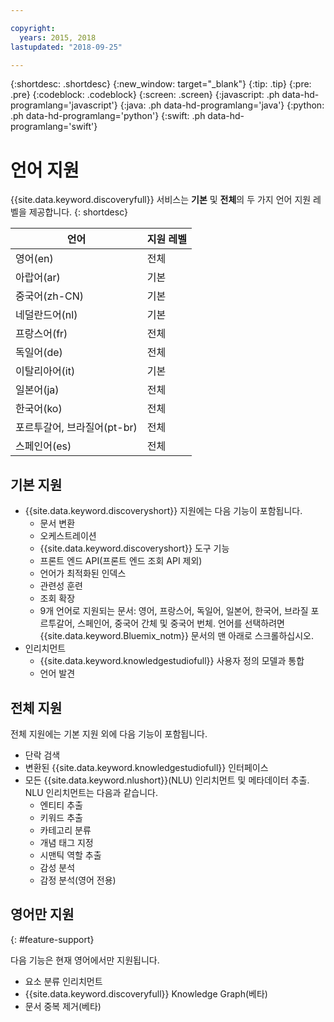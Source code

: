```yaml
---

copyright:
  years: 2015, 2018
lastupdated: "2018-09-25"

---
```


{:shortdesc: .shortdesc}
{:new_window: target="_blank"}
{:tip: .tip}
{:pre: .pre}
{:codeblock: .codeblock}
{:screen: .screen}
{:javascript: .ph data-hd-programlang='javascript'}
{:java: .ph data-hd-programlang='java'}
{:python: .ph data-hd-programlang='python'}
{:swift: .ph data-hd-programlang='swift'}

# 언어 지원

{{site.data.keyword.discoveryfull}} 서비스는 **기본** 및 **전체**의 두 가지 언어 지원 레벨을 제공합니다.
{: shortdesc}

|언어                         |지원 레벨         |
|---------------------------------|------------------------|
|영어(en)                    |전체         |
|아랍어(ar)                     |기본         |
|중국어(zh-CN)     |기본         |
|네덜란드어(nl)                     |기본         |
|프랑스어(fr)                     |전체         |
|독일어(de)                     |전체         |
|이탈리아어(it)                    |기본         |
|일본어(ja)                  |전체         |
|한국어(ko)                    |전체         |
|포르투갈어, 브라질어(pt-br)   |전체         |
|스페인어(es)                    |전체         |

## 기본 지원

- {{site.data.keyword.discoveryshort}} 지원에는 다음 기능이 포함됩니다.
    - 문서 변환
    - 오케스트레이션
    - {{site.data.keyword.discoveryshort}} 도구 기능
    - 프론트 엔드 API(프론트 엔드 조회 API 제외)
    - 언어가 최적화된 인덱스
    - 관련성 훈련
    - 조회 확장
    - 9개 언어로 지원되는 문서: 영어, 프랑스어, 독일어, 일본어, 한국어, 브라질 포르투갈어, 스페인어, 중국어 간체 및 중국어 번체. 언어를 선택하려면 {{site.data.keyword.Bluemix_notm}} 문서의 맨 아래로 스크롤하십시오.
- 인리치먼트
    - {{site.data.keyword.knowledgestudiofull}} 사용자 정의 모델과 통합
    - 언어 발견

## 전체 지원

전체 지원에는 기본 지원 외에 다음 기능이 포함됩니다.

- 단락 검색
- 변환된 {{site.data.keyword.knowledgestudiofull}} 인터페이스
- 모든 {{site.data.keyword.nlushort}}(NLU) 인리치먼트 및 메타데이터 추출. NLU 인리치먼트는 다음과 같습니다.
    - 엔티티 추출
    - 키워드 추출
    - 카테고리 분류
    - 개념 태그 지정
    - 시맨틱 역할 추출
    - 감성 분석
    - 감정 분석(영어 전용)

## 영어만 지원
{: #feature-support}

다음 기능은 현재 영어에서만 지원됩니다.

- 요소 분류 인리치먼트
- {{site.data.keyword.discoveryfull}} Knowledge Graph(베타)
- 문서 중복 제거(베타)
